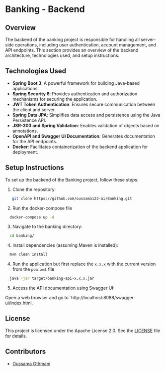 # Banking - Backend

## Overview

The backend of the banking project is responsible for handling all server-side operations, including user authentication, account management, and API endpoints. This section provides an overview of the backend architecture, technologies used, and setup instructions.

## Technologies Used

- **Spring Boot 3**: A powerful framework for building Java-based applications.
- **Spring Security 6**: Provides authentication and authorization mechanisms for securing the application.
- **JWT Token Authentication**: Ensures secure communication between the client and server.
- **Spring Data JPA**: Simplifies data access and persistence using the Java Persistence API.
- **JSR-303 and Spring Validation**: Enables validation of objects based on annotations.
- **OpenAPI and Swagger UI Documentation**: Generates documentation for the API endpoints.
- **Docker**: Facilitates containerization of the backend application for deployment.

## Setup Instructions

To set up the backend of the Banking project, follow these steps:

1. Clone the repository:

```bash
   git clone https://github.com/oussama123-ai/Banking.git

```

2. Run the docker-compose file

```bash
  docker-compose up -d
```

3. Navigate to the banking directory:

```bash
  cd banking/
```

4. Install dependencies (assuming Maven is installed):

```bash
  mvn clean install
```

4. Run the application but first replace the `x.x.x` with the current version from the `pom.xml` file

```bash
  java -jar target/banking-api-x.x.x.jar
```

5. Access the API documentation using Swagger UI:

Open a web browser and go to `http://localhost:8088/swagger-ui/index.html.

## License

This project is licensed under the Apache License 2.0. See the [LICENSE](LICENSE) file for details.

## Contributors

- [Oussama Othmani](https://github.com/oussama123-ai)
